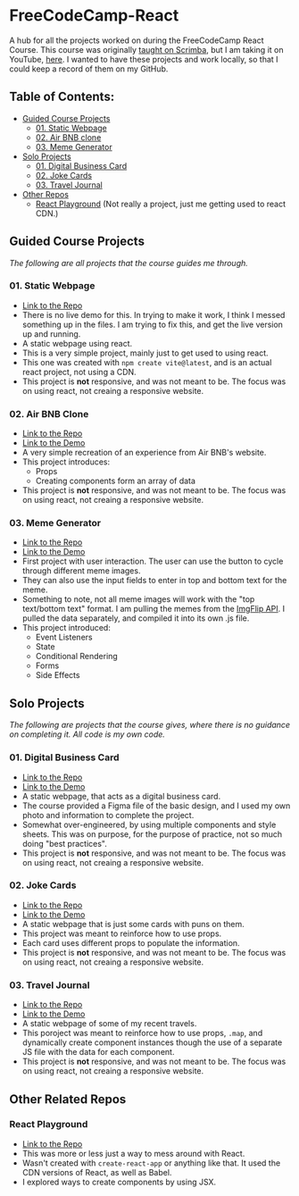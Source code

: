 # FreeCodeCamp-React
A hub for all the projects worked on during the FreeCodeCamp React Course. This course was originally [taught on Scrimba](https://scrimba.com/learn/learnreact), but I am taking it on YouTube, [here](https://www.youtube.com/watch?v=bMknfKXIFA8). I wanted to have these projects and work locally, so that I could keep a record of them on my GitHub. 

<!-- For the one with the numbers, the . after the number is ignored. -->
## Table of Contents:
- [Guided Course Projects](#guided-course-rojects)
  - [01. Static Webpage](#01-static-webpage)
  - [02. Air BNB clone](#02-air-bnb-clone)
  - [03. Meme Generator](#03-meme-generator)
- [Solo Projects](#solo-projects)
  - [01. Digital Business Card](#01-digital-business-card)
  - [02. Joke Cards](#02-joke-cards)
  - [03. Travel Journal](#03-travel-journal)
- [Other Repos](#other-related-repos)
  - [React Playground](#react-playground) (Not really a project, just me getting used to react CDN.)

## Guided Course Projects
_The following are all projects that the course guides me through._
### 01. Static Webpage
- [Link to the Repo](https://github.com/rperry99/01_Static-Page)
- There is no live demo for this. In trying to make it work, I think I messed something up in the files. I am trying to fix this, and get the live version up and running.
- A static webpage using react.
- This is a very simple project, mainly just to get used to using react.
- This one was created with `npm create vite@latest`, and is an actual react project, not using a CDN.
- This project is **not** responsive, and was not meant to be. The focus was on using react, not creaing a responsive website.

### 02. Air BNB Clone
- [Link to the Repo](https://github.com/rperry99/02_Air-BNB-Clone)
- [Link to the Demo](https://rperry99.github.io/02_Air-BNB-Clone/)
- A very simple recreation of an experience from Air BNB's website.
- This project introduces:
  - Props
  - Creating components form an array of data
- This project is **not** responsive, and was not meant to be. The focus was on using react, not creaing a responsive website.

### 03. Meme Generator
- [Link to the Repo](https://github.com/rperry99/03_meme-generator)
- [Link to the Demo](https://rperry99.github.io/03_meme-generator/)
- First project with user interaction. The user can use the button to cycle through different meme images.
- They can also use the input fields to enter in top and bottom text for the meme.
- Something to note, not all meme images will work with the "top text/bottom text" format. I am pulling the memes from the [ImgFlip API](https://imgflip.com/api). I pulled the data separately, and compiled it into its own .js file.
- This project introduced:
  - Event Listeners
  - State
  - Conditional Rendering
  - Forms
  - Side Effects

## Solo Projects
_The following are projects that the course gives, where there is no guidance on completing it. All code is my own code._
### 01. Digital Business Card
- [Link to the Repo](https://github.com/rperry99/solo-01_digital-business-card)
- [Link to the Demo](https://rperry99.github.io/solo-01_digital-business-card/)
- A static webpage, that acts as a digital business card.
- The course provided a Figma file of the basic design, and I used my own photo and information to complete the project.
- Somewhat over-engineered, by using multiple components and style sheets. This was on purpose, for the purpose of practice, not so much doing "best practices".
- This project is **not** responsive, and was not meant to be. The focus was on using react, not creaing a responsive website.

### 02. Joke Cards
- [Link to the Repo](https://github.com/rperry99/solo-02_joke-cards)
- [Link to the Demo](https://rperry99.github.io/solo-02_joke-cards/)
- A static webpage that is just some cards with puns on them.
- This project was meant to reinforce how to use props.
- Each card uses different props to populate the information.
- This project is **not** responsive, and was not meant to be. The focus was on using react, not creaing a responsive website.

### 03. Travel Journal
- [Link to the Repo](https://github.com/rperry99/solo-03_travel-journal)
- [Link to the Demo](https://rperry99.github.io/solo-03_travel-journal/)
- A static webpage of some of my recent travels.
- This poroject was meant to reinforce how to use props, `.map`, and dynamically create component instances though the use of a separate JS file with the data for each component.
- This project is **not** responsive, and was not meant to be. The focus was on using react, not creaing a responsive website.

## Other Related Repos
### React Playground
- [Link to the Repo](https://github.com/rperry99/react-fcc-1)
- This was more or less just a way to mess around with React.
- Wasn't created with `create-react-app` or anything like that. It used the CDN versions of React, as well as Babel.
- I explored ways to create components by using JSX.
